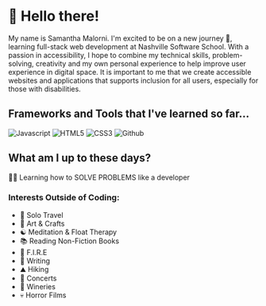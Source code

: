 
# 👋 Hello there! 

My name is Samantha Malorni. I'm excited to be on a new journey 🚀, learning full-stack web development at Nashville Software School. With a passion in accessibility, I hope to combine my technical skills, problem-solving, creativity and my own personal experience to help improve user experience in digital space. It is important to me that we create accessible websites and applications that supports inclusion for all users, especially for those with disabilities. 

## Frameworks and Tools that I've learned so far...
![Javascript](https://img.shields.io/badge/javascript-%23323330.svg?style=for-the-badge&logo=javascript&logoColor=%23F7DF1E)
![HTML5](https://img.shields.io/badge/html5-%23E34F26.svg?style=for-the-badge&logo=html5&logoColor=white)
![CSS3](https://img.shields.io/badge/css3-%231572B6.svg?style=for-the-badge&logo=css3&logoColor=white)
![Github](https://img.shields.io/badge/github-%23121011.svg?style=for-the-badge&logo=github&logoColor=white)

## What am I up to these days? 
👩‍💻 Learning how to SOLVE PROBLEMS like a developer

### Interests Outside of Coding:
* 🧳 Solo Travel   
* 🎨 Art & Crafts
* ☯️ Meditation & Float Therapy
* 📚 Reading Non-Fiction Books
* 💸 F.I.R.E
* 📝 Writing
* ⛰️ Hiking
* 🤘 Concerts
* 🍷 Wineries
* 💀 Horror Films